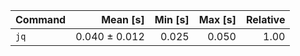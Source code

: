 | Command | Mean [s] | Min [s] | Max [s] | Relative |
|:---|---:|---:|---:|---:|
| `jq` | 0.040 ± 0.012 | 0.025 | 0.050 | 1.00 |

